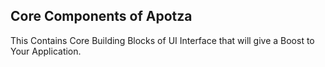 ## Core Components of Apotza

This Contains Core Building Blocks of UI Interface that will give a Boost to Your Application.
